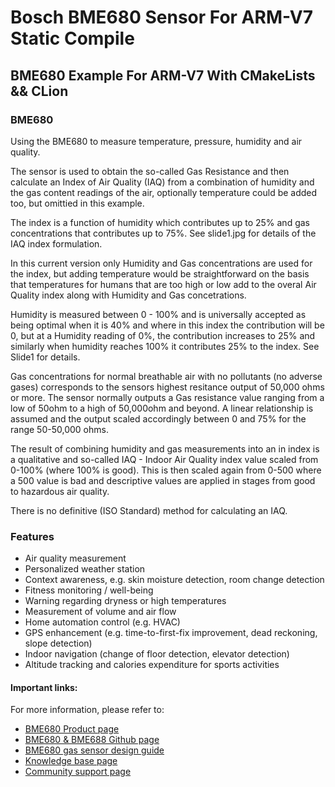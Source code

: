 # Bosch BME680 Sensor For ARM-V7 Static Compile

## BME680 Example For ARM-V7 With CMakeLists && CLion

### BME680

Using the BME680 to measure temperature, pressure, humidity and air quality.

The sensor is used to obtain the so-called Gas Resistance and then calculate an Index of Air Quality (IAQ) from a combination of humidity and the gas content readings of the air, optionally temperature could be added too, but omittied in this example.

The index is a function of humidity which contributes up to 25% and gas concentrations that contributes up to 75%. See slide1.jpg for details of the IAQ index formulation.

In this current version only Humidity and Gas concentrations are used for the index, but adding temperature would be straightforward on the basis that temperatures for humans that are too high or low add to the overal Air Quality index along with Humidity and Gas concetrations.

Humidity is measured between 0 - 100% and is universally accepted as being optimal when it is 40% and where in this index the contribution will be 0, but at a Humidity reading of 0%, the contribution increases to 25% and similarly when humidity reaches 100% it contributes 25% to the index. See Slide1 for details.

Gas concentrations for normal breathable air with no pollutants (no adverse gases) corresponds to the sensors highest resitance output of 50,000 ohms or more. The sensor normally outputs a Gas resistance value ranging from a low of 50ohm to a high of 50,000ohm and beyond. A linear relationship is assumed and the output scaled accordingly between 0 and 75% for the range 50-50,000 ohms.

The result of combining humidity and gas measurements into an in index is a qualitative and so-called IAQ - Indoor Air Quality index value scaled from 0-100% (where 100% is good). This is then scaled again from 0-500 where a 500 value is bad and descriptive values are applied in stages from good to hazardous air quality.

There is no definitive (ISO Standard) method for calculating an IAQ.


### Features

- Air quality measurement
- Personalized weather station
- Context awareness, e.g. skin moisture detection, room change detection
- Fitness monitoring / well-being
- Warning regarding dryness or high temperatures
- Measurement of volume and air flow
- Home automation control (e.g. HVAC)
- GPS enhancement (e.g. time-to-first-fix improvement, dead reckoning, slope detection)
- Indoor navigation (change of floor detection, elevator detection)
- Altitude tracking and calories expenditure for sports activities

#### Important links:
For more information, please refer to:

- [BME680 Product page](https://www.bosch-sensortec.com/bst/products/all_products/bme680)
- [BME680 & BME688 Github page](https://github.com/BoschSensortec/BME68x-Sensor-API)
- [BME680 gas sensor design guide](https://community.bosch-sensortec.com/t5/Knowledge-base/BME680-gas-sensor-series-design-guide/ta-p/5952)
- [Knowledge base page](https://community.bosch-sensortec.com/t5/Knowledge-base/tkb-p/bst_community-mems-tkb)
- [Community support page](https://community.bosch-sensortec.com)

